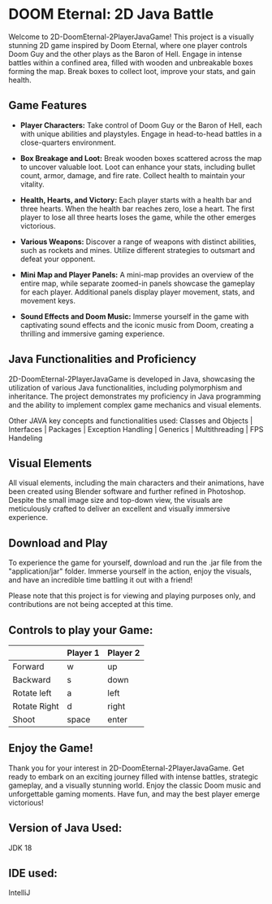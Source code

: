 # DOOM Eternal: 2D Java Battle

Welcome to 2D-DoomEternal-2PlayerJavaGame! This project is a visually stunning 2D game inspired by Doom Eternal, where one player controls Doom Guy and the other plays as the Baron of Hell. Engage in intense battles within a confined area, filled with wooden and unbreakable boxes forming the map. Break boxes to collect loot, improve your stats, and gain health.

## Game Features

- **Player Characters:** Take control of Doom Guy or the Baron of Hell, each with unique abilities and playstyles. Engage in head-to-head battles in a close-quarters environment.

- **Box Breakage and Loot:** Break wooden boxes scattered across the map to uncover valuable loot. Loot can enhance your stats, including bullet count, armor, damage, and fire rate. Collect health to maintain your vitality.

- **Health, Hearts, and Victory:** Each player starts with a health bar and three hearts. When the health bar reaches zero, lose a heart. The first player to lose all three hearts loses the game, while the other emerges victorious.

- **Various Weapons:** Discover a range of weapons with distinct abilities, such as rockets and mines. Utilize different strategies to outsmart and defeat your opponent.

- **Mini Map and Player Panels:** A mini-map provides an overview of the entire map, while separate zoomed-in panels showcase the gameplay for each player. Additional panels display player movement, stats, and movement keys.

- **Sound Effects and Doom Music:** Immerse yourself in the game with captivating sound effects and the iconic music from Doom, creating a thrilling and immersive gaming experience.

## Java Functionalities and Proficiency

2D-DoomEternal-2PlayerJavaGame is developed in Java, showcasing the utilization of various Java functionalities, including polymorphism and inheritance. The project demonstrates my proficiency in Java programming and the ability to implement complex game mechanics and visual elements.

Other JAVA key concepts and functionalities used:
Classes and Objects | Interfaces | Packages | Exception Handling | Generics | Multithreading | FPS Handeling

## Visual Elements

All visual elements, including the main characters and their animations, have been created using Blender software and further refined in Photoshop. Despite the small image size and top-down view, the visuals are meticulously crafted to deliver an excellent and visually immersive experience.

## Download and Play

To experience the game for yourself, download and run the .jar file from the "application/jar" folder. Immerse yourself in the action, enjoy the visuals, and have an incredible time battling it out with a friend!

Please note that this project is for viewing and playing purposes only, and contributions are not being accepted at this time.

## Controls to play your Game:

|               | Player 1 | Player 2 |
|---------------|----------|----------|
|  Forward      | w        | up       |
|  Backward     | s        | down     |
|  Rotate left  | a        | left     |
|  Rotate Right | d        | right    |
|  Shoot        | space    | enter    |

## Enjoy the Game!

Thank you for your interest in 2D-DoomEternal-2PlayerJavaGame. Get ready to embark on an exciting journey filled with intense battles, strategic gameplay, and a visually stunning world. Enjoy the classic Doom music and unforgettable gaming moments. Have fun, and may the best player emerge victorious!

## Version of Java Used: 
JDK 18

## IDE used: 
IntelliJ  
